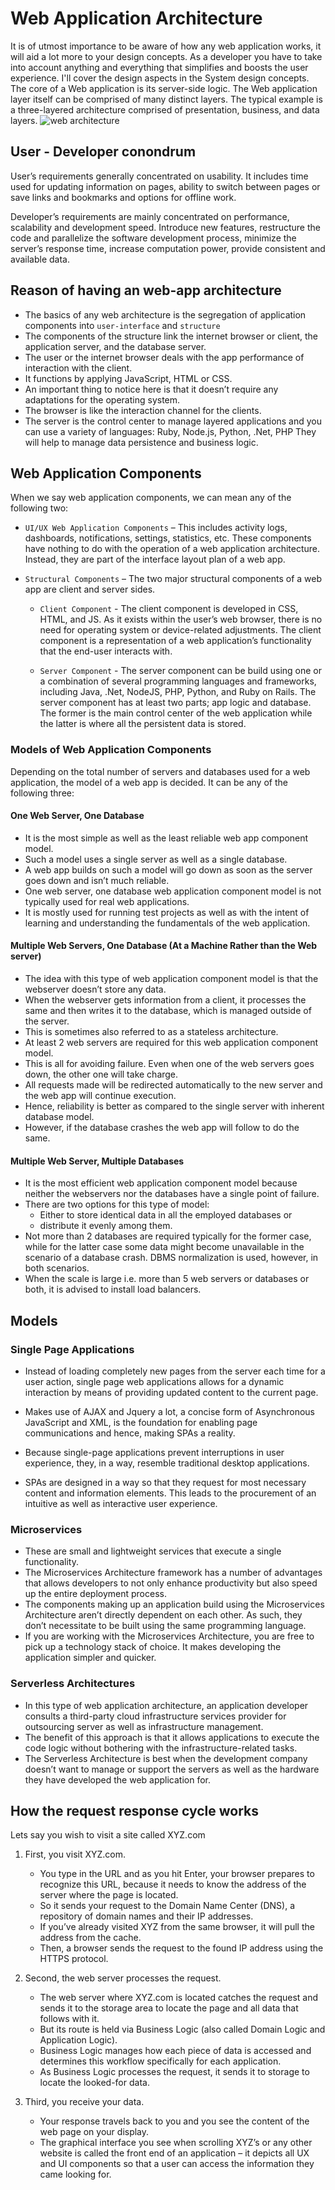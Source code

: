 # Web Application Architecture

It is of utmost importance to be aware of how any web application works, it will aid a lot more to your design concepts.
As a developer you have to take into account anything and everything that simplifies and boosts the user experience.
I'll cover the design aspects in the System design concepts.
The core of a Web application is its server-side logic.
The Web application layer itself can be comprised of many distinct layers.
The typical example is a three-layered architecture comprised of presentation, business, and data layers.
![web architecture](pictures/Webarchitecture-01.png)

## User - Developer conondrum

User’s requirements generally concentrated on usability.
It includes time used for updating information on pages, ability to switch between pages or save links and bookmarks and options for offline work.

Developer’s requirements are mainly concentrated on performance, scalability and development speed.
Introduce new features, restructure the code and parallelize the software development process, minimize the server’s response time, increase computation power, provide consistent and available data.

## Reason of having an web-app architecture

* The basics of any web architecture is the segregation of application components into `user-interface` and `structure`
* The components of the structure link the internet browser or client, the application server, and the database server.
* The user or the internet browser deals with the app performance of interaction with the client.
* It functions by applying JavaScript, HTML or CSS.
* An important thing to notice here is that it doesn’t require any adaptations for the operating system.
* The browser is like the interaction channel for the clients.
* The server is the control center to manage layered applications and you can use a variety of languages: Ruby,    Node.js, Python, .Net, PHP They will help to manage data persistence and business logic.

## Web Application Components
When we say web application components, we can mean any of the following two:

* `UI/UX Web Application Components` – This includes activity logs, dashboards, notifications, settings, statistics, etc. These components have nothing to do with the operation of a web application architecture. Instead, they are part of the interface layout plan of a web app.

* `Structural Components` – The two major structural components of a web app are client and server sides.

  * `Client Component` - The client component is developed in CSS, HTML, and JS. As it exists within the user’s web browser, there is no need for operating system or device-related adjustments. The client component is a representation of a web application’s functionality that the end-user interacts with.

  * `Server Component` - The server component can be build using one or a combination of several programming languages and frameworks, including Java, .Net, NodeJS, PHP, Python, and Ruby on Rails. The server component has at least two parts; app logic and database. The former is the main control center of the web application while the latter is where all the persistent data is stored.

### Models of Web Application Components
Depending on the total number of servers and databases used for a web application, the model of a web app is decided. It can be any of the following three:

#### One Web Server, One Database
* It is the most simple as well as the least reliable web app component model.
* Such a model uses a single server as well as a single database.
* A web app builds on such a model will go down as soon as the server goes down and isn’t much reliable.
* One web server, one database web application component model is not typically used for real web applications.
* It is mostly used for running test projects as well as with the intent of learning and understanding the fundamentals of the web application.

#### Multiple Web Servers, One Database (At a Machine Rather than the Web server)
* The idea with this type of web application component model is that the webserver doesn’t store any data.
* When the webserver gets information from a client, it processes the same and then writes it to the database, which is managed outside of the server.
* This is sometimes also referred to as a stateless architecture.
* At least 2 web servers are required for this web application component model.
* This is all for avoiding failure. Even when one of the web servers goes down, the other one will take charge.
* All requests made will be redirected automatically to the new server and the web app will continue execution.
* Hence, reliability is better as compared to the single server with inherent database model.
* However, if the database crashes the web app will follow to do the same.

#### Multiple Web Server, Multiple Databases
* It is the most efficient web application component model because neither the webservers nor the databases have a single point of failure.
* There are two options for this type of model:
  * Either to store identical data in all the employed databases or
  * distribute it evenly among them.
* Not more than 2 databases are required typically for the former case, while for the latter case some data might become unavailable in the scenario of a database crash. DBMS normalization is used, however, in both scenarios.
* When the scale is large i.e. more than 5 web servers or databases or both, it is advised to install load balancers.

## Models
### Single Page Applications
* Instead of loading completely new pages from the server each time for a user action, single page web applications allows for a dynamic interaction by means of providing updated content to the current page.

* Makes use of AJAX and Jquery a lot, a concise form of Asynchronous JavaScript and XML, is the foundation for enabling page communications and hence, making SPAs a reality.

* Because single-page applications prevent interruptions in user experience, they, in a way, resemble traditional desktop applications.

* SPAs are designed in a way so that they request for most necessary content and information elements. This leads to the procurement of an intuitive as well as interactive user experience.

### Microservices
* These are small and lightweight services that execute a single functionality.
* The Microservices Architecture framework has a number of advantages that allows developers to not only enhance productivity but also speed up the entire deployment process.
* The components making up an application build using the Microservices Architecture aren’t directly dependent on each other. As such, they don’t necessitate to be built using the same programming language.
* If you are working with the Microservices Architecture, you are free to pick up a technology stack of choice. It makes developing the application simpler and quicker.

### Serverless Architectures
* In this type of web application architecture, an application developer consults a third-party cloud infrastructure services provider for outsourcing server as well as infrastructure management.
* The benefit of this approach is that it allows applications to execute the code logic without bothering with the infrastructure-related tasks.
* The Serverless Architecture is best when the development company doesn’t want to manage or support the servers as well as the hardware they have developed the web application for.

## How the request response cycle works
Lets say you wish to visit a site called XYZ.com

1. First, you visit XYZ.com.
    * You type in the URL and as you hit Enter, your browser prepares to recognize this URL, because it needs to know the address of the server where the page is located.
    * So it sends your request to the Domain Name Center (DNS), a repository of domain names and their IP addresses.
    * If you’ve already visited XYZ from the same browser, it will pull the address from the cache.
    * Then, a browser sends the request to the found IP address using the HTTPS protocol.

2. Second, the web server processes the request.
    * The web server where XYZ.com is located catches the request and sends it to the storage area to locate the page and all data that follows with it.
    * But its route is held via Business Logic (also called Domain Logic and Application Logic).
    * Business Logic manages how each piece of data is accessed and determines this workflow specifically for each application.
    * As Business Logic processes the request, it sends it to storage to locate the looked-for data.

3. Third, you receive your data.
    * Your response travels back to you and you see the content of the web page on your display.
    * The graphical interface you see when scrolling XYZ’s or any other website is called the front end of an application – it depicts all UX and UI components so that a user can access the information they came looking for.
